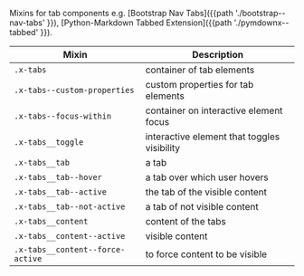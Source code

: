 Mixins for tab components e.g. [Bootstrap Nav Tabs]({{path './bootstrap--nav-tabs' }}), [Python-Markdown Tabbed Extension]({{path './pymdownx--tabbed' }}).

| Mixin | Description
| - | -
| `.x-tabs`                        | container of tab elements
| `.x-tabs--custom-properties`     | custom properties for tab elements
| `.x-tabs--focus-within`          | container on interactive element focus
| `.x-tabs__toggle`                | interactive element that toggles visibility
| `.x-tabs__tab`                   | a tab
| `.x-tabs__tab--hover`            | a tab over which user hovers
| `.x-tabs__tab--active`           | the tab of the visible content
| `.x-tabs__tab--not-active`       | a tab of not visible content
| `.x-tabs__content`               | content of the tabs
| `.x-tabs__content--active`       | visible content
| `.x-tabs__content--force-active` | to force content to be visible

<script src="{{path '/assets/_utils/js/open-ext-links-in-new-window.js'}}" />
